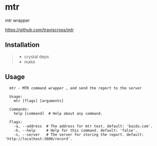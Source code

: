 # mtr

mtr wrapper 

https://github.com/traviscross/mtr

## Installation

> * crystal deps
> * make

## Usage

```
  mtr - MTR command wrapper , and send the report to the server

  Usage:
    mtr [flags] [arguments]

  Commands:
    help [command]  # Help about any command.

  Flags:
    -a, --address  # The address for mtr test. default: 'baidu.com'.
    -h, --help     # Help for this command. default: 'false'.
    -s, --server   # The server for storing the report. default: 'http://localhost:3000/record'.
```


